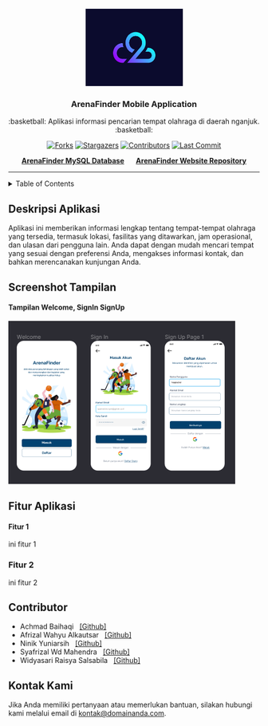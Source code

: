 <p align="center">
 <img src="images/logo-c2.png" alt="Logo Kelompok C2" width="195" height="155"></a>
</p>

<h3 align="center">ArenaFinder Mobile Application</h3>
<p align = "center">:basketball: Aplikasi informasi pencarian tempat olahraga di daerah nganjuk. :basketball:</p>

<span align="center">

[![Forks][forks-shield]][forks-url]
[![Stargazers][stars-shield]][stars-url]
[![Contributors][contributors-shield]][contributors-url]
[![Last Commit][commit-shield]][commit-url]
<!-- [![Issues][issues-shield]][issues-url] -->

[contributors-shield]: https://img.shields.io/github/contributors/haqiachd/ArenaFinder-Mobile.svg?style=for-the-badge
[contributors-url]: https://github.com/haqiachd/ArenaFinder-Mobile/graphs/contributors
[forks-shield]: https://img.shields.io/github/forks/haqiachd/ArenaFinder-Mobile.svg?style=for-the-badge
[forks-url]: https://github.com/haqiachd/ArenaFinder-Mobile/network/members
[stars-shield]: https://img.shields.io/github/stars/haqiachd/ArenaFinder-Mobile.svg?style=for-the-badge
[stars-url]: https://github.com/haqiachd/ArenaFinder-Mobile/stargazers
[commit-shield]: https://img.shields.io/github/last-commit/haqiachd/ArenaFinder-Mobile.svg?style=for-the-badge
[commit-url]: https://github.com/haqiachd/ArenaFinder-Mobile/commits
[issues-shield]: https://img.shields.io/github/issues/haqiachd/ArenaFinder-Mobile.svg?style=for-the-badge
[issues-url]: https://github.com/haqiachd/ArenaFinder-Mobile/issues

</span>

<p align="center">
  <a href="https://drive.google.com/drive/folders/1c9xHuEOusnqJxNEYW4B3H-rG1FlXcvvt?usp=sharing" style="font-weight: bold;">ArenaFinder MySQL Database</a>
  &nbsp;&nbsp;&nbsp;&nbsp;
  <a href="https://github.com/mahen-alim/ArenaFinder-Web" style="font-weight: bold;">ArenaFinder Website Repository</a>
</p>

---

<!-- Table of Contents -->
<details>
  <summary>Table of Contents</summary>
  <ol>
    <li><a href="#desc_project">Deskripsi Aplikasi</a></li>
    <li>
      <a href="#ss_app">Screenshot Tampilan</a>
      <ul>
        <li><a href="#ss_app">Tampilan 1</a></li>
      </ul>
    </li>
    <li>
    <a href="#fitur">Fitur Aplikasi</a>
      <ul>
        <li><a href="#fitur-1">Fitur 1</a></li>
        <li><a href="#fitur-2">Fitur 2</a></li>
      </ul>
    </li>
   <li>
    <a href="#contributor">Contributor</a>
      <ul>
        <li><a href="https://github.com/haqiachd">Achmad Baihaqi</a></li>
        <li><a href="https://github.com/afrizalalka">Afrizal Wahyu Alkautsar</a></li>
        <li><a href="https://github.com/yuniarsih">Ninik Yuniarsih</a></li>
        <li><a href="https://github.com/mahen-alim">Syafrizal Wd Mahendra</a></li>
        <li><a href="https://github.com/WidyaRaisyaSal17">Widyasari Raisya Salsabila</a></li>
      </ul>
    </li>
   <li><a href="#kontak-kami">Kontak Kami</a></li>
  </ol>
</details>


## Deskripsi Aplikasi <a name = "desc_project"></a>
Aplikasi ini memberikan informasi lengkap tentang tempat-tempat olahraga yang tersedia, termasuk lokasi, fasilitas yang ditawarkan, jam operasional, dan ulasan dari pengguna lain. Anda dapat dengan mudah mencari tempat yang sesuai dengan preferensi Anda, mengakses informasi kontak, dan bahkan merencanakan kunjungan Anda.


## Screenshot Tampilan<a name = "ss_app"></a>

#### Tampilan Welcome, SignIn SignUp
![Tampilan Welcome, SignIn & SignUp](images/v-1/ss-1.png)

## Fitur Aplikasi <a name = "fitur"></a>

#### Fitur 1
ini fitur 1

### Fitur 2
ini fitur 2

## Contributor
- Achmad Baihaqi &nbsp; [[Github]](https://github.com/haqiachd)
- Afrizal Wahyu Alkautsar &nbsp; [[Github]](https://github.com/AfrizalAlka)
- Ninik Yuniarsih &nbsp; [[Github]](https://github.com/yuniarsih)
- Syafrizal Wd Mahendra &nbsp; [[Github]](https://github.com/mahen-alim)
- Widyasari Raisya Salsabila &nbsp; [[Github]](https://github.com/WidyaRaisyaSal17)

## Kontak Kami
Jika Anda memiliki pertanyaan atau memerlukan bantuan, silakan hubungi kami melalui email di [kontak@domainanda.com](mailto:arenafinder.app@gmail.com).



